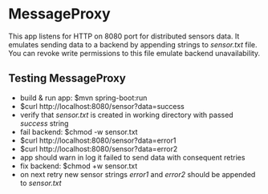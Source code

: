 # MessageProxy

This app listens for HTTP on 8080 port for distributed sensors data.
It emulates sending data to a backend by appending strings to *sensor.txt* file.
You can revoke write permissions to this file emulate backend unavailability.

## Testing MessageProxy

* build & run app: $mvn spring-boot:run
* $curl http://localhost:8080/sensor?data=success
* verify that *sensor.txt* is created in working directory with passed *success* string
* fail backend: $chmod -w sensor.txt
* $curl http://localhost:8080/sensor?data=error1
* $curl http://localhost:8080/sensor?data=error2
* app should warn in log it failed to send data with consequent retries
* fix backend: $chmod +w sensor.txt
* on next retry new sensor strings *error1* and *error2* should be appended to *sensor.txt*   
